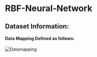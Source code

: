 # RBF-Neural-Network

## Dataset Information:

#### Data Mapping Defined as follows:
![Datamapping](/readmeimages/Data_Mapping_Formula.png)
